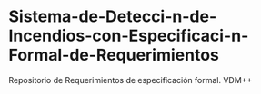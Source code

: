 # Sistema-de-Detecci-n-de-Incendios-con-Especificaci-n-Formal-de-Requerimientos
Repositorio de Requerimientos de especificación formal. VDM++
